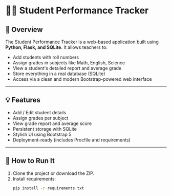 # 🧑‍🎓 Student Performance Tracker

## 📌 Overview

The Student Performance Tracker is a web-based application built using **Python, Flask, and SQLite**. It allows teachers to:

- Add students with roll numbers
- Assign grades in subjects like Math, English, Science
- View a student's detailed report and average grade
- Store everything in a real database (SQLite)
- Access via a clean and modern Bootstrap-powered web interface

---

## 💡 Features

- Add / Edit student details
- Assign grades per subject
- View grade report and average score
- Persistent storage with SQLite
- Stylish UI using Bootstrap 5
- Deployment-ready (includes Procfile and requirements)

---

## 🚀 How to Run It

1. Clone the project or download the ZIP.
2. Install requirements:
   ```bash
   pip install -r requirements.txt
